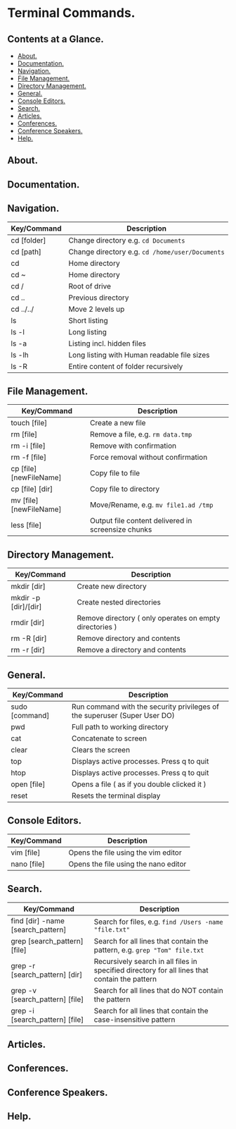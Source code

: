 # Terminal Commands.





## Contents at a Glance.
* [About.](#about)
* [Documentation.](#documentation)
* [Navigation.](#navigation)
* [File Management.](#file-management)
* [Directory Management.](#directory-management)
* [General.](#general)
* [Console Editors.](#console-editors)
* [Search.](#search)
* [Articles.](#articles)
* [Conferences.](#conferences)
* [Conference Speakers.](#conference-speakers)
* [Help.](#help)





## About.





## Documentation.





## Navigation.

| Key/Command | Description                                     |
| ----------- | ----------------------------------------------- |
| cd [folder] | Change directory e.g. `cd Documents`            |
| cd [path]   | Change directory e.g. `cd /home/user/Documents` |
| cd          | Home directory                                  |
| cd ~        | Home directory                                  |
| cd /        | Root of drive                                   |
| cd ..       | Previous directory                              |
| cd ../../   | Move 2 levels up                                |
| ls          | Short listing                                   |
| ls -l       | Long listing                                    |
| ls -a       | Listing incl. hidden files                      |
| ls -lh      | Long listing with Human readable file sizes     |
| ls -R       | Entire content of folder recursively            |





## File Management.

| Key/Command              | Description                                         |
| ------------------------ | --------------------------------------------------- |
| touch [file]             | Create a new file                                   |
| rm [file]                | Remove a file, e.g. `rm data.tmp`                   |
| rm -i [file]             | Remove with confirmation                            |
| rm -f [file]             | Force removal without confirmation                  |
| cp [file] [newFileName]  | Copy file to file                                   |
| cp [file] [dir]          | Copy file to directory                              | 
| mv [file] [newFileName]  | Move/Rename, e.g. `mv file1.ad /tmp`                |
| less [file]              | Output file content delivered in screensize chunks  |





## Directory Management.

| Key/Command          | Description                                             |
| -------------------- | ------------------------------------------------------- |
| mkdir [dir]          | Create new directory                                    |
| mkdir -p [dir]/[dir] |  Create nested directories                              |
| rmdir [dir]          | Remove directory ( only operates on empty directories ) |
| rm -R [dir]          | Remove directory and contents                           |
| rm -r [dir]          | Remove a directory and contents                         |





## General.

| Key/Command    | Description                                                               |
| -------------- | ------------------------------------------------------------------------- |
| sudo [command] | Run command with the security privileges of the superuser (Super User DO) |
| pwd            | Full path to working directory                                            |
| cat            | Concatenate to screen                                                     |
| clear          |  Clears the screen                                                        |
| top            | Displays active processes. Press q to quit                                |
| htop           | Displays active processes. Press q to quit                                |
| open [file]    | Opens a file ( as if you double clicked it )                              |
| reset          |  Resets the terminal display                                              |





## Console Editors.

| Key/Command    | Description                            |
| -------------- | -------------------------------------- |
| vim [file]     | Opens the file using the vim editor    |
| nano [file]    | Opens the file using the nano editor   |






## Search.

| Key/Command                       | Description                                                                                    |
| --------------------------------- | ---------------------------------------------------------------------------------------------- |
| find [dir] -name [search_pattern] | Search for files, e.g. `find /Users -name "file.txt"`                                          |
| grep [search_pattern] [file]      | Search for all lines that contain the pattern, e.g. `grep "Tom" file.txt`                      |
| grep -r [search_pattern] [dir]    | Recursively search in all files in specified directory for all lines that contain the pattern  |
| grep -v [search_pattern] [file]   | Search for all lines that do NOT contain the pattern                                           |
| grep -i [search_pattern] [file]   | Search for all lines that contain the case-insensitive pattern                                 |





## Articles.





## Conferences.





## Conference Speakers.





## Help.
